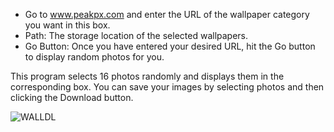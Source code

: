 - Go to <a data-fr-linked="true" href="//www.peakpx.com">www.peakpx.com</a> and enter the URL of the wallpaper category you want in this box.
- Path: The storage location of the selected wallpapers.
- Go Button: Once you have entered your desired URL, hit the Go button to display random photos for you.

This program selects 16 photos randomly and displays them in the corresponding box. You can save your images by selecting photos and then clicking the Download button.

![WALLDL](https://github.com/user-attachments/assets/ff4f4889-43d3-44c3-b657-6947d1cdc1b7)
